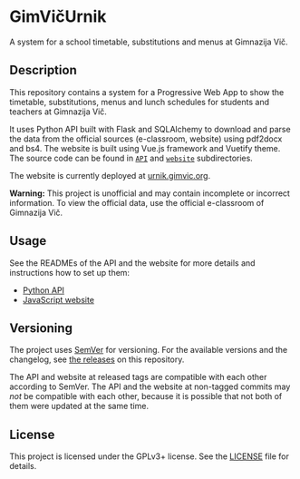 GimVičUrnik
===========

A system for a school timetable, substitutions and menus at Gimnazija Vič.

## Description

This repository contains a system for a Progressive Web App to show the timetable, substitutions, menus and lunch schedules for students and teachers at Gimnazija Vič.

It uses Python API built with Flask and SQLAlchemy to download and parse the data from the official sources (e-classroom, website) using pdf2docx and bs4. The website is built using Vue.js framework and Vuetify theme. The source code can be found in [`API`](API) and [`website`](website) subdirectories.

The website is currently deployed at [urnik.gimvic.org](https://urnik.gimvic.org).

**Warning:** This project is unofficial and may contain incomplete or incorrect information. To view the official data, use the official e-classroom of Gimnazija Vič.

## Usage

See the READMEs of the API and the website for more details and instructions how to set up them:

* [Python API](API/README.md)
* [JavaScript website](website/README.md)

## Versioning

The project uses [SemVer](https://semver.org/) for versioning. For the available versions and the changelog, see [the releases](https://github.com/filips123/GimVicUrnik/releases) on this repository.

The API and website at released tags are compatible with each other according to SemVer. The API and the website at non-tagged commits may *not* be compatible with each other, because it is possible that not both of them were updated at the same time.

## License

This project is licensed under the GPLv3+ license. See the [LICENSE](LICENSE) file for details.
